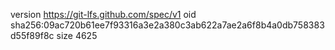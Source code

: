 version https://git-lfs.github.com/spec/v1
oid sha256:09ac720b61ee7f93316a3e2a380c3ab622a7ae2a6f8b4a0db758383d55f89f8c
size 4625
